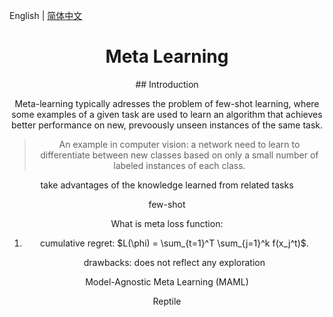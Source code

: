 English | [简体中文](./README.zh-CN.md)

<h1 align="center">Meta Learning</h1>
<div align="center">
## Introduction

Meta-learning typically adresses the problem of few-shot learning, where some examples of a given task are used to learn an algorithm that achieves better performance on new, prevoously unseen instances of the same task.

> An example in computer vision: a network need to learn to differentiate between new classes based on only a small number of labeled instances of each class.



take advantages of the knowledge learned from related tasks

few-shot







What is meta loss function:

1. cumulative regret: $L(\phi) = \sum_{t=1}^T \sum_{j=1}^k f(x_j^t)$.

   drawbacks: does not reflect any exploration

   



Model-Agnostic Meta Learning (MAML)

Reptile